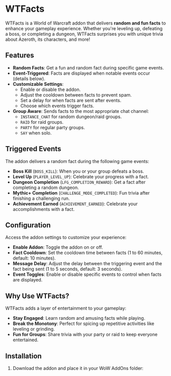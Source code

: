 # WTFacts

WTFacts is a World of Warcraft addon that delivers **random and fun facts** to enhance your gameplay experience. Whether you're leveling up, defeating a boss, or completing a dungeon, WTFacts surprises you with unique trivia about Azeroth, its characters, and more!

## Features

- **Random Facts**: Get a fun and random fact during specific game events.
- **Event-Triggered**: Facts are displayed when notable events occur (details below).
- **Customizable Settings**:
  - Enable or disable the addon.
  - Adjust the cooldown between facts to prevent spam.
  - Set a delay for when facts are sent after events.
  - Choose which events trigger facts.
- **Group Aware**: Sends facts to the most appropriate chat channel:
  - `INSTANCE_CHAT` for random dungeon/raid groups.
  - `RAID` for raid groups.
  - `PARTY` for regular party groups.
  - `SAY` when solo.

## Triggered Events

The addon delivers a random fact during the following game events:
- **Boss Kill** (`BOSS_KILL`): When you or your group defeats a boss.
- **Level Up** (`PLAYER_LEVEL_UP`): Celebrate your progress with a fact.
- **Dungeon Completion** (`LFG_COMPLETION_REWARD`): Get a fact after completing a random dungeon.
- **Mythic+ Completion** (`CHALLENGE_MODE_COMPLETED`): Fun trivia after finishing a challenging run.
- **Achievement Earned** (`ACHIEVEMENT_EARNED`): Celebrate your accomplishments with a fact.

## Configuration

Access the addon settings to customize your experience:
- **Enable Addon**: Toggle the addon on or off.
- **Fact Cooldown**: Set the cooldown time between facts (1 to 60 minutes, default: 10 minutes).
- **Message Delay**: Adjust the delay between the triggering event and the fact being sent (1 to 5 seconds, default: 3 seconds).
- **Event Toggles**: Enable or disable specific events to control when facts are displayed.

## Why Use WTFacts?

WTFacts adds a layer of entertainment to your gameplay:
- **Stay Engaged**: Learn random and amusing facts while playing.
- **Break the Monotony**: Perfect for spicing up repetitive activities like leveling or grinding.
- **Fun for Groups**: Share trivia with your party or raid to keep everyone entertained.

## Installation

1. Download the addon and place it in your WoW AddOns folder:
